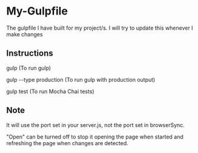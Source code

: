# My-Gulpfile
The gulpfile I have built for my project/s. I will try to update this whenever I make changes

## Instructions
gulp                    (To run gulp)

gulp --type production  (To run gulp with production output)

gulp test               (To run Mocha Chai tests)

## Note
It will use the port set in your server.js, not the port set in browserSync.

"Open" can be turned off to stop it opening the page when started and refreshing the page when changes are detected.
